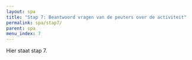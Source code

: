 ```yaml
---
layout: spa
title: "Stap 7: Beantwoord vragen van de peuters over de activiteit"
permalink: spa/stap7/
parent: spa
menu_index: 7
---
```


Hier staat stap 7.
